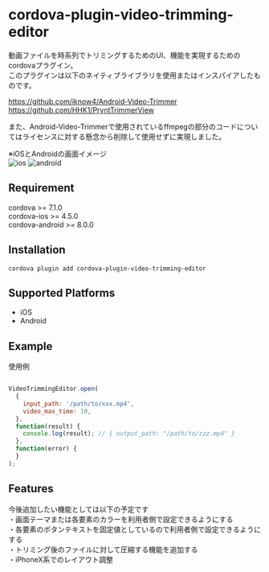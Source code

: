 # cordova-plugin-video-trimming-editor
動画ファイルを時系列でトリミングするためのUI、機能を実現するためのcordovaプラグイン。  
このプラグインは以下のネイティブライブラリを使用またはインスパイアしたものです。  

https://github.com/iknow4/Android-Video-Trimmer  
https://github.com/HHK1/PryntTrimmerView  

また、Android-Video-Trimmerで使用されているffmpegの部分のコードについてはライセンスに対する懸念から削除して使用せずに実現しました。  

※iOSとAndroidの画面イメージ  
![ios](https://user-images.githubusercontent.com/4780752/63224897-d8d56700-c205-11e9-8756-0d17b3ca4b3e.png)
![android](https://user-images.githubusercontent.com/4780752/63224898-d96dfd80-c205-11e9-808c-2d6e0e2decbc.png)

## Requirement
cordova >= 7.1.0  
cordova-ios >= 4.5.0  
cordova-android >= 8.0.0  

## Installation
```
cordova plugin add cordova-plugin-video-trimming-editor
```

## Supported Platforms
- iOS  
- Android  

## Example

使用例  
```js

VideoTrimmingEditor.open(
  {
    input_path: '/path/to/xxx.mp4',
    video_max_time: 10,
  },
  function(result) {
    console.log(result); // { output_path: "/path/to/zzz.mp4" }
  },
  function(error) {
  }
);
```

## Features
今後追加したい機能としては以下の予定です  
・画面テーマまたは各要素のカラーを利用者側で設定できるようにする  
・各要素のボタンテキストを固定値としているので利用者側で設定できるようにする  
・トリミング後のファイルに対して圧縮する機能を追加する  
・iPhoneX系でのレイアウト調整  

